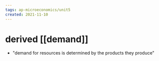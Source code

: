 ```yaml
---
tags: ap-microeconomics/unit5 
created: 2021-11-10
---
```


# derived [[demand]]

- "demand for resources is determined by the products they produce" 
